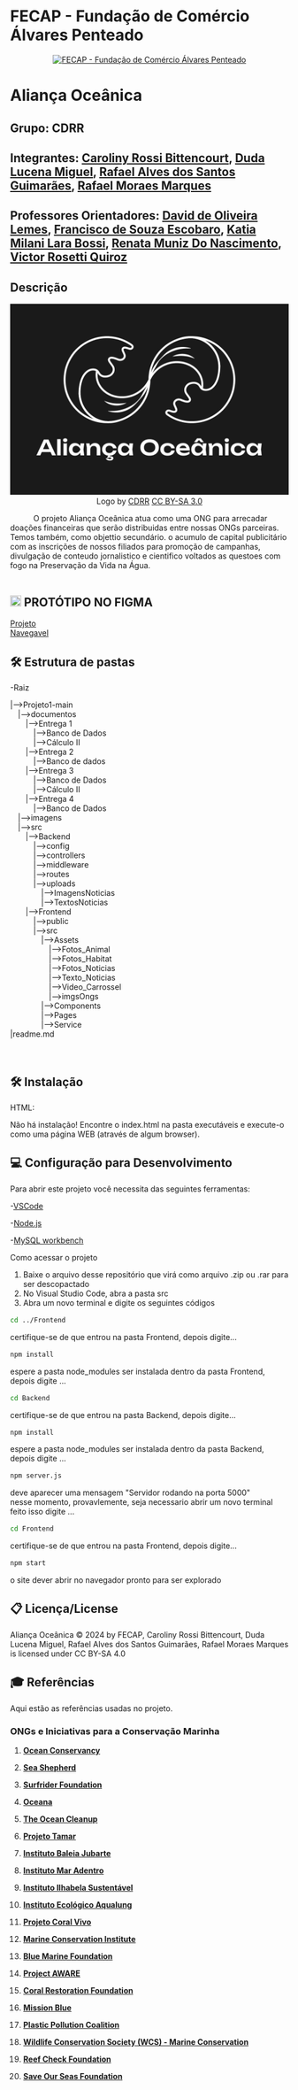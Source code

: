 # FECAP - Fundação de Comércio Álvares Penteado

<p align="center">
<a href= "https://www.fecap.br/"><img src="https://encrypted-tbn0.gstatic.com/images?q=tbn:ANd9GcRhZPrRa89Kma0ZZogxm0pi-tCn_TLKeHGVxywp-LXAFGR3B1DPouAJYHgKZGV0XTEf4AE&usqp=CAU" alt="FECAP - Fundação de Comércio Álvares Penteado" border="0"></a>
</p>

# Aliança Oceânica

## Grupo: CDRR

## Integrantes: <a href="">Caroliny Rossi Bittencourt</a>, <a href="">Duda Lucena Miguel</a>, <a href="">Rafael Alves dos Santos Guimarães</a>, <a href="">Rafael Moraes Marques</a>

## Professores Orientadores: <a href="">David de Oliveira Lemes</a>, <a href="">Francisco de Souza Escobaro</a>, <a href="">Katia Milani Lara Bossi</a>, <a href="">Renata Muniz Do Nascimento</a>, <a href="">Victor Rosetti Quiroz</a>



## Descrição

<p align="center">
<img src="https://github.com/2024-2-MCC2/Projeto1/blob/main/imagens/Banner.png?raw=true" border="0">
  Logo by <a href="">CDRR</a> <a rel="license" href="https://creativecommons.org/licenses/by-sa/3.0/">CC BY-SA 3.0</a> 

&emsp;&emsp;&emsp;O projeto Aliança Oceânica atua como uma ONG para arrecadar doações financeiras que serão distribuidas entre nossas ONGs parceiras. Temos também, como objettio secundário. o acumulo de capital publicitário com as inscrições de nossos filiados para promoção de campanhas, divulgação de conteudo jornalistico e cientifico voltados as questoes com fogo na Preservação da Vida na Água.
<br><br>

## <img src="https://img.icons8.com/?size=100&id=zfHRZ6i1Wg0U&format=png&color=000000" width="20" height="20"/> PROTÓTIPO NO FIGMA 


 <a href = "https://www.figma.com/design/IsuMlfoVd8VCWlWo8kVclq/Alian%C3%A7a-Oce%C3%A2nica---Prot%C3%B3tipo?node-id=52-917&t=jZHCTz42k0mQOkIo-1">Projeto</a>
 <br>
 <a href = "https://www.figma.com/proto/IsuMlfoVd8VCWlWo8kVclq/Alian%C3%A7a-Oce%C3%A2nica---Prot%C3%B3tipo?node-id=52-918&node-type=frame&t=HdW5qPesPOIsPtyW-1&scaling=min-zoom&content-scaling=fixed&page-id=52%3A917">Navegavel</a>
## 🛠 Estrutura de pastas

-Raiz<br>

|-->Projeto1-main<br>
&emsp;|-->documentos<br>
&emsp;&emsp;|-->Entrega 1<br>
&emsp;&emsp;&emsp;|-->Banco de Dados<br>
&emsp;&emsp;&emsp;|-->Cálculo II<br>
&emsp;&emsp;|-->Entrega 2<br>
&emsp;&emsp;&emsp;|-->Banco de dados<br>
&emsp;&emsp;|-->Entrega 3<br>
&emsp;&emsp;&emsp;|-->Banco de Dados<br>
&emsp;&emsp;&emsp;|-->Cálculo II<br>
&emsp;&emsp;|-->Entrega 4<br>
&emsp;&emsp;&emsp;|-->Banco de Dados<br>
&emsp;|-->imagens<br>
&emsp;|-->src<br>
&emsp;&emsp;|-->Backend<br>
&emsp;&emsp;&emsp;|-->config<br>
&emsp;&emsp;&emsp;|-->controllers<br>
&emsp;&emsp;&emsp;|-->middleware<br>
&emsp;&emsp;&emsp;|-->routes<br>
&emsp;&emsp;&emsp;|-->uploads<br>
&emsp;&emsp;&emsp;&emsp;|-->ImagensNoticias<br>
&emsp;&emsp;&emsp;&emsp;|-->TextosNoticias<br>
&emsp;&emsp;|-->Frontend<br>
&emsp;&emsp;&emsp;|-->public<br>
&emsp;&emsp;&emsp;|-->src<br>
&emsp;&emsp;&emsp;&emsp;|-->Assets<br>
&emsp;&emsp;&emsp;&emsp;&emsp;|-->Fotos_Animal<br>
&emsp;&emsp;&emsp;&emsp;&emsp;|-->Fotos_Habitat<br>
&emsp;&emsp;&emsp;&emsp;&emsp;|-->Fotos_Noticias<br>
&emsp;&emsp;&emsp;&emsp;&emsp;|-->Texto_Noticias<br>
&emsp;&emsp;&emsp;&emsp;&emsp;|-->Video_Carrossel<br>
&emsp;&emsp;&emsp;&emsp;&emsp;|-->imgsOngs<br>
&emsp;&emsp;&emsp;&emsp;|-->Components<br>
&emsp;&emsp;&emsp;&emsp;|-->Pages<br>
&emsp;&emsp;&emsp;&emsp;|-->Service<br>
|readme.md<br>
<br><br>

## 🛠 Instalação
HTML:

Não há instalação! Encontre o index.html na pasta executáveis e execute-o como uma página WEB (através de algum browser).


## 💻 Configuração para Desenvolvimento

Para abrir este projeto você necessita das seguintes ferramentas:

-<a href="https://code.visualstudio.com">VSCode</a>

-<a href="https://nodejs.org/pt">Node.js</a>

-<a href="https://www.mysql.com/products/workbench/">MySQL workbench</a>

Como acessar o projeto
1. Baixe o arquivo desse repositório que virá como arquivo .zip ou .rar para ser descopactado
2. No Visual Studio Code, abra a pasta src
3. Abra um novo terminal e digite os seguintes códigos
```bash
cd ../Frontend
```
certifique-se de que entrou na pasta Frontend, depois digite...
```bash
npm install 
```
espere a pasta node_modules ser instalada dentro da pasta Frontend, depois digite ...
```bash
cd Backend
```
certifique-se de que entrou na pasta Backend, depois digite...
```bash
npm install 
```
espere a pasta node_modules ser instalada dentro da pasta Backend, depois digite ...
```bash
npm server.js
```
deve aparecer uma mensagem "Servidor rodando na porta 5000" <br>
nesse momento, provavlemente, seja necessario abrir um novo terminal<br>
feito isso digite ...
```bash
cd Frontend
```
certifique-se de que entrou na pasta Frontend, depois digite...
```bash
npm start
```
o site dever abrir no navegador pronto para ser explorado

## 📋 Licença/License
Aliança Oceânica © 2024 by FECAP, Caroliny Rossi Bittencourt, Duda Lucena Miguel, Rafael Alves dos Santos Guimarães, Rafael Moraes Marques is licensed under CC BY-SA 4.0 

## 🎓 Referências

Aqui estão as referências usadas no projeto.

### ONGs e Iniciativas para a Conservação Marinha

1. **[Ocean Conservancy](https://oceanconservancy.org)** 

2. **[Sea Shepherd](https://seashepherd.org)** 

3. **[Surfrider Foundation](https://www.surfrider.org)** 

4. **[Oceana](https://oceana.org)** 

5. **[The Ocean Cleanup](https://theoceancleanup.com)** 

6. **[Projeto Tamar](https://www.tamar.org.br)** 

7. **[Instituto Baleia Jubarte](https://baleiajubarte.org.br)**

8. **[Instituto Mar Adentro](https://www.maradentro.org.br)** 

9. **[Instituto Ilhabela Sustentável](https://ilhabelasustentavel.org.br)** 

10. **[Instituto Ecológico Aqualung](https://institutoaqualung.com.br)** 

11. **[Projeto Coral Vivo](https://www.coralvivo.org.br)** 

12. **[Marine Conservation Institute](https://marine-conservation.org)** 

13. **[Blue Marine Foundation](https://www.bluemarinefoundation.com)** 

14. **[Project AWARE](https://www.projectaware.org)**

15. **[Coral Restoration Foundation](https://www.coralrestoration.org)** 

16. **[Mission Blue](https://mission-blue.org)** 

17. **[Plastic Pollution Coalition](https://www.plasticpollutioncoalition.org)**

18. **[Wildlife Conservation Society (WCS) - Marine Conservation](https://www.wcs.org/our-work/oceans)**

19. **[Reef Check Foundation](https://www.reefcheck.org)**

20. **[Save Our Seas Foundation](https://saveourseas.com)** 


